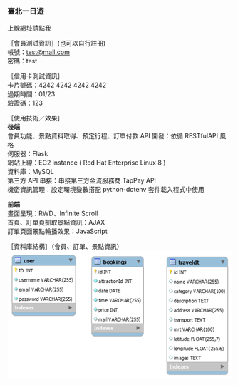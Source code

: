 ### 臺北一日遊

 [上線網址請點我](http://18.217.38.82:3000/)  

［會員測試資訊］(也可以自行註冊)<br />
帳號：test@mail.com <br />
密碼：test<br />

［信用卡測試資訊］<br />
卡片號碼：4242 4242 4242 4242<br />
過期時間：01/23<br />
驗證碼：123<br />

［使用技術／效果］<br />
**後端**<br />
會員功能、景點資料取得、預定行程、訂單付款 API 開發：依循 RESTfulAPI 風格<br />
伺服器：Flask<br />
網站上線：EC2 instance ( Red Hat Enterprise Linux 8 ) <br />
資料庫：MySQL<br />
第三方 API 串接：串接第三方金流服務商 TapPay API<br />
機密資訊管理：設定環境變數搭配 python-dotenv 套件載入程式中使用<br />

**前端**<br />
畫面呈現：RWD、Infinite Scroll<br />
首頁、訂單頁抓取景點資訊：AJAX<br />
訂單頁面景點輪播效果：JavaScript

［資料庫結構］（會員、訂單、景點資訊）<br />
![](https://github.com/Jhih-cell/taipei-day-trip-website/blob/main/dbstr.png)
